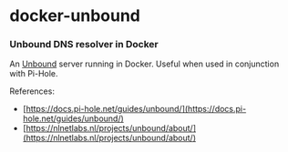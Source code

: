 # docker-unbound

### Unbound DNS resolver in Docker

An [Unbound](https://nlnetlabs.nl/projects/unbound/about/) server running in Docker. Useful when used in conjunction with Pi-Hole.

References:

  - [https://docs.pi-hole.net/guides/unbound/](https://docs.pi-hole.net/guides/unbound/)
  - [https://nlnetlabs.nl/projects/unbound/about/](https://nlnetlabs.nl/projects/unbound/about/)